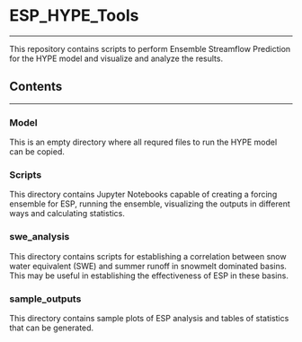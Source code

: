 # ESP_HYPE_Tools
______
This repository contains scripts to perform Ensemble Streamflow Prediction for the HYPE model and visualize and analyze the results.  

## Contents
_______
### Model  
This is an empty directory where all requred files to run the HYPE model can be copied. 

### Scripts
This directory contains Jupyter Notebooks capable of creating a forcing ensemble for ESP, running the ensemble, visualizing the outputs in different ways and calculating statistics. 

### swe_analysis
This directory contains scripts for establishing a correlation between snow water equivalent (SWE) and summer runoff in snowmelt dominated basins. This may be useful in establishing the effectiveness of ESP in these basins. 

### sample_outputs
This directory contains sample plots of ESP analysis and tables of statistics that can be generated.

